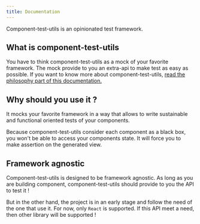 ```yaml
---
title: Documentation
---
```


Component-test-utils is an opinionated test framework.

## What is component-test-utils

You have to think component-test-utils as a mock of your favorite framework.
The mock provide to you an extra-api to make test as easy as possible.
If you want to know more about component-test-utils, [read the philosophy part of this documentation.](./philosophy)

## Why should you use it ?

It mocks your favorite framework in a way that allows to write sustainable and functional oriented tests of your components.

Because component-test-utils consider each component as a black box, you won't be able to access your components state.
It will force you to make assertion on the generated view.


## Framework agnostic

Component-test-utils is designed to be framework agnostic. As long as you are building component, component-test-utils should provide to you the API to test it !

But in the other hand, the project is in an early stage and follow the need of the one that use it.
For now, only `React` is supported. If this API meet a need, then other library will be supported !
